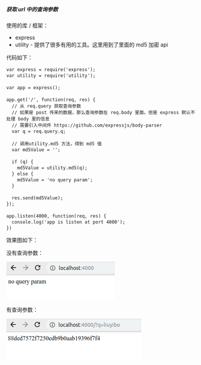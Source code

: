##### 获取 url 中的查询参数

使用的库 / 框架：

- express
- utility - 提供了很多有用的工具。这里用到了里面的 md5 加密 api

代码如下：

```node
var express = require('express');
var utility = require('utility');

var app = express();

app.get('/', function(req, res) {
  // 从 req.query 获取查询参数
  // 如果是 post 传来的数据，那么查询参数在 req.body 里面。但是 express 默认不处理 body 里的信息
  // 需要引入中间件 https://github.com/expressjs/body-parser
  var q = req.query.q;

  // 调用utility.md5 方法，得到 md5 值
  var md5Value = '';

  if (q) {
    md5Value = utility.md5(q);
  } else {
    md5Value = 'no query param';
  }

  res.send(md5Value);
});

app.listen(4000, function(req, res) {
  console.log('app is listen at port 4000');
})
```

效果图如下：

没有查询参数：

![](./imgs/no_query.png)

有查询参数：

![](./imgs/have_query.png)